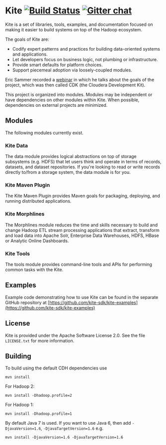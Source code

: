 # Kite [![Build Status](https://travis-ci.org/kite-sdk/kite.png?branch=master)](http://travis-ci.org/kite-sdk/kite) [![Gitter chat](https://badges.gitter.im/kite-sdk/kite.png)](https://gitter.im/kite-sdk/kite)

Kite is a set of libraries, tools, examples,
and documentation focused on making it easier to build systems on top of the
Hadoop ecosystem.

The goals of Kite are:

* Codify expert patterns and practices for building data-oriented systems and
applications.
* Let developers focus on business logic, not plumbing or infrastructure.
* Provide smart defaults for platform choices.
* Support piecemeal adoption via loosely-coupled modules.

Eric Sammer recorded a [webinar](http://www.cloudera.com/content/cloudera/en/resources/library/recordedwebinar/cloudera-development-kit-cdk-hadoop-application-development-made-easier.html)
in which he talks about the goals of the project, which was then called CDK (the Cloudera Development Kit).

This project is organized into modules. Modules may be independent or have
dependencies on other modules within Kite. When possible, dependencies on
external projects are minimized.

## Modules

The following modules currently exist.

### Kite Data

The data module provides logical abstractions on top of storage subsystems (e.g.
HDFS) that let users think and operate in terms of records, datasets, and
dataset repositories. If you're looking to read or write records directly
to/from a storage system, the data module is for you.

### Kite Maven Plugin

The Kite Maven Plugin provides Maven goals for packaging, deploying, and running
distributed applications.

### Kite Morphlines

The Morphlines module reduces the time and skills necessary to build and change Hadoop
ETL stream processing applications that extract, transform and load data into Apache
Solr, Enterprise Data Warehouses, HDFS, HBase or Analytic Online Dashboards.

### Kite Tools

The tools module provides command-line tools and APIs for performing common tasks with
the Kite.

## Examples

Example code demonstrating how to use Kite can be found in the separate GitHub
repository at [https://github.com/kite-sdk/kite-examples](https://github.com/kite-sdk/kite-examples)

## License

Kite is provided under the Apache Software License 2.0. See the file
`LICENSE.txt` for more information.

## Building

To build using the default CDH dependencies use

```
mvn install
```

For Hadoop 2:

```
mvn install -Dhadoop.profile=2
```

For Hadoop 1:

```
mvn install -Dhadoop.profile=1
```

By default Java 7 is used. If you want to use Java 6, then add `-DjavaVersion=1.6`, `-DjavaTargetVersion=1.6` e.g.

```
mvn install -DjavaVersion=1.6 -DjavaTargetVersion=1.6
```
